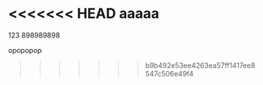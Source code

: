 <<<<<<< HEAD
aaaaa
=======
123
898989898

opopopop
>>>>>>> b9b492e53ee4263ea57ff1417ee8547c506e49f4

